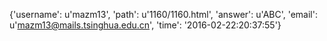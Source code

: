 {'username': u'mazm13', 'path': u'1160/1160.html', 'answer': u'ABC', 'email': u'mazm13@mails.tsinghua.edu.cn', 'time': '2016-02-22:20:37:55'}